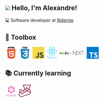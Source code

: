 ## <img src="https://raw.githubusercontent.com/MartinHeinz/MartinHeinz/master/wave.gif" width="20px"> Hello, I'm Alexandre!
💻 Software developer at [Riderize](https://www.riderize.com/)
## 🧰 Toolbox

<img src="https://github.com/devicons/devicon/blob/master/icons/html5/html5-original-wordmark.svg" alt="HTML logo" width="40" height="40" /> <img src="https://github.com/devicons/devicon/blob/master/icons/css3/css3-original-wordmark.svg" alt="CSS logo" width="40" height="40" /> <img src="https://github.com/devicons/devicon/blob/master/icons/javascript/javascript-original.svg" alt="Javascript logo" width="40" height="40" /> <img src="https://github.com/devicons/devicon/blob/master/icons/react/react-original-wordmark.svg" alt="React logo" width="40" height="40" /> <img src="https://github.com/devicons/devicon/blob/master/icons/nodejs/nodejs-original-wordmark.svg" alt="Node logo" width="40" height="40" /> <img src="https://github.com/devicons/devicon/blob/master/icons/nextjs/nextjs-original-wordmark.svg" alt="Nextjs logo" width="40" height="40" /> <img src="https://github.com/devicons/devicon/blob/master/icons/typescript/typescript-original.svg" alt="Typescript logo" width="40" height="40" /> 

## 📚 Currently learning
<img src="https://github.com/devicons/devicon/blob/master/icons/graphql/graphql-plain-wordmark.svg" alt="GraphQL logo" width="40" height="40" /> <img src="https://github.com/devicons/devicon/blob/master/icons/jest/jest-plain.svg" alt="Jest logo" width="40" height="40" />
 

